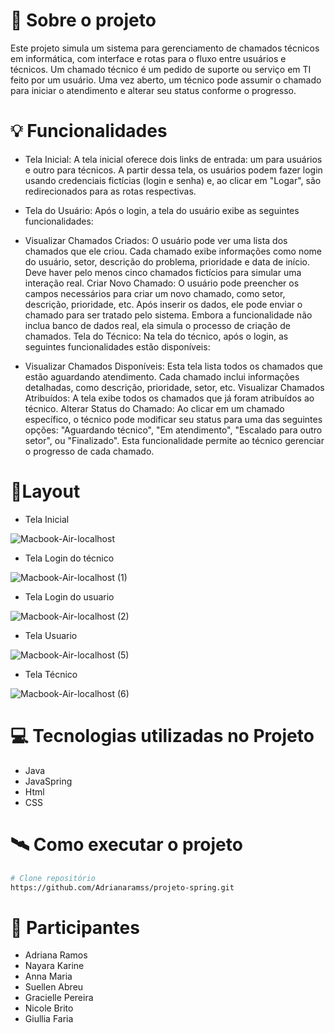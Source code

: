 # 📖 Sobre o projeto
Este projeto simula um sistema para gerenciamento de chamados técnicos em informática, com interface e rotas para o fluxo entre usuários e técnicos. Um chamado técnico é um pedido de suporte ou serviço em TI feito por um usuário. Uma vez aberto, um técnico pode assumir o chamado para iniciar o atendimento e alterar seu status conforme o progresso.
# 💡 Funcionalidades
- Tela Inicial:
A tela inicial oferece dois links de entrada: um para usuários e outro para técnicos. A partir dessa tela, os usuários podem fazer login usando credenciais fictícias (login e senha) e, ao clicar em "Logar", são redirecionados para as rotas respectivas.

- Tela do Usuário:
Após o login, a tela do usuário exibe as seguintes funcionalidades:

- Visualizar Chamados Criados: O usuário pode ver uma lista dos chamados que ele criou. Cada chamado exibe informações como nome do usuário, setor, descrição do problema, prioridade e data de início. Deve haver pelo menos cinco chamados fictícios para simular uma interação real.
Criar Novo Chamado: O usuário pode preencher os campos necessários para criar um novo chamado, como setor, descrição, prioridade, etc. Após inserir os dados, ele pode enviar o chamado para ser tratado pelo sistema. Embora a funcionalidade não inclua banco de dados real, ela simula o processo de criação de chamados.
Tela do Técnico:
Na tela do técnico, após o login, as seguintes funcionalidades estão disponíveis:

- Visualizar Chamados Disponíveis: Esta tela lista todos os chamados que estão aguardando atendimento. Cada chamado inclui informações detalhadas, como descrição, prioridade, setor, etc.
Visualizar Chamados Atribuídos: A tela exibe todos os chamados que já foram atribuídos ao técnico.
Alterar Status do Chamado: Ao clicar em um chamado específico, o técnico pode modificar seu status para uma das seguintes opções: "Aguardando técnico", "Em atendimento", "Escalado para outro setor", ou "Finalizado". Esta funcionalidade permite ao técnico gerenciar o progresso de cada chamado.



# 📱Layout

- Tela Inicial
  
![Macbook-Air-localhost](https://github.com/Adrianaramss/projeto-spring/assets/111310311/38e64aa8-8ca7-487f-b686-395b8be30a98)

- Tela Login do técnico
  
![Macbook-Air-localhost (1)](https://github.com/Adrianaramss/projeto-spring/assets/111310311/855e77e4-3b78-4725-a1ed-ffaa53666e3c)

- Tela Login do usuario
  
![Macbook-Air-localhost (2)](https://github.com/Adrianaramss/projeto-spring/assets/111310311/7aacc38b-3d55-4a35-93dd-95da7cc83c5b)

- Tela Usuario
  
![Macbook-Air-localhost (5)](https://github.com/Adrianaramss/projeto-spring/assets/111310311/cc559d9b-cb0b-406b-89c7-a4ec9bc25787)


- Tela Técnico
  
![Macbook-Air-localhost (6)](https://github.com/Adrianaramss/projeto-spring/assets/111310311/0595c60a-adb8-449b-9dee-26791e3bb43f)


# 💻 Tecnologias utilizadas no Projeto

- Java
- JavaSpring
- Html
- CSS

# 🛰 Como executar o projeto 
```bash
# Clone repositório
https://github.com/Adrianaramss/projeto-spring.git
```

# 🤝 Participantes 
- Adriana Ramos   
- Nayara Karine     
- Anna Maria
- Suellen Abreu
- Gracielle Pereira
- Nicole Brito
- Giullia Faria



